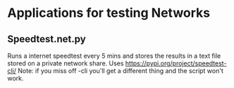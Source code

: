 # Applications for testing Networks

## Speedtest.net.py

Runs a internet speedtest every 5 mins and stores the results in a text file stored on a private network share. 
Uses https://pypi.org/project/speedtest-cli/
Note: if you  miss off -cli you'll get a different thing and the script won't work. 
